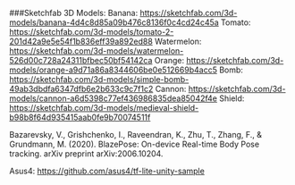 ###Sketchfab 3D Models:
  Banana: https://sketchfab.com/3d-models/banana-4d4c8d85a09b476c8136f0c4cd24c45a
  Tomato: https://sketchfab.com/3d-models/tomato-2-201d42a9e5e54f1b836eff39a892ed88
  Watermelon: https://sketchfab.com/3d-models/watermelon-526d00c728a24311bfbec50bf54142ca
  Orange: https://sketchfab.com/3d-models/orange-a9d71a86a8344606be0e512669b4acc5
  Bomb: https://sketchfab.com/3d-models/simple-bomb-49ab3dbdfa6347dfb6e2b633c9c7f1c2
  Cannon: https://sketchfab.com/3d-models/cannon-a6d5398c77ef436986835dea85042f4e
  Shield: https://sketchfab.com/3d-models/medieval-shield-b98b8f64d935415aab0fe9b70074511f

Bazarevsky, V., Grishchenko, I., Raveendran, K., Zhu, T., Zhang, F., & Grundmann, M. (2020). BlazePose: On-device Real-time Body Pose tracking. arXiv preprint arXiv:2006.10204.

Asus4: https://github.com/asus4/tf-lite-unity-sample
